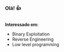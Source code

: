 ### Olá! 👍

##

**Interessado em:**
- Binary Exploitation
- Reverse Engineering
- Low level programming

##

